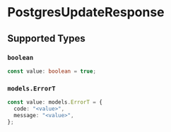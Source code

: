 # PostgresUpdateResponse


## Supported Types

### `boolean`

```typescript
const value: boolean = true;
```

### `models.ErrorT`

```typescript
const value: models.ErrorT = {
  code: "<value>",
  message: "<value>",
};
```

